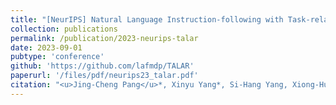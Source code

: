 ```yaml
---
title: "[NeurIPS] Natural Language Instruction-following with Task-related Language Development and Translation"
collection: publications
permalink: /publication/2023-neurips-talar
date: 2023-09-01
pubtype: 'conference'
github: 'https://github.com/lafmdp/TALAR'
paperurl: '/files/pdf/neurips23_talar.pdf'
citation: "<u>Jing-Cheng Pang</u>*, Xinyu Yang*, Si-Hang Yang, Xiong-Hui Chen and Yang Yu. <i> Natural Language Instruction-following with Task-related Language Development and Translation.</i> In: <b>NeurIPS</b>, 2023."
---
```

